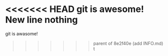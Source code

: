<<<<<<< HEAD
git is awesome!
New line
nothing
=======
git is awasome!
>>>>>>> parent of 8e2f40e (add INFO.md)
t
